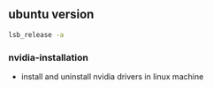 ## ubuntu version
```bash
lsb_release -a
```

### nvidia-installation
- install and uninstall nvidia drivers in linux machine
